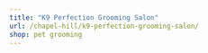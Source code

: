 ```yaml
---
title: "K9 Perfection Grooming Salon"
url: /chapel-hill/k9-perfection-grooming-salon/
shop: pet grooming
---
```

